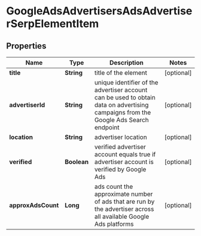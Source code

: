 

# GoogleAdsAdvertisersAdsAdvertiserSerpElementItem


## Properties

| Name | Type | Description | Notes |
|------------ | ------------- | ------------- | -------------|
|**title** | **String** | title of the element |  [optional] |
|**advertiserId** | **String** | unique identifier of the advertiser account can be used to obtain data on advertising campaigns from the Google Ads Search endpoint |  [optional] |
|**location** | **String** | advertiser location |  [optional] |
|**verified** | **Boolean** | verified advertiser account equals true if advertiser account is verified by Google Ads |  [optional] |
|**approxAdsCount** | **Long** | ads count the approximate number of ads that are run by the advertiser across all available Google Ads platforms |  [optional] |



